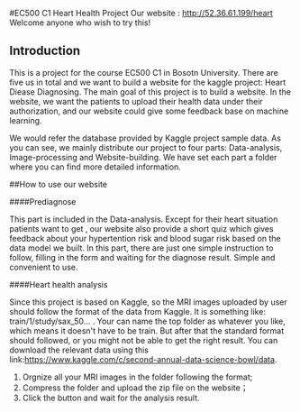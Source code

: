 #EC500 C1 Heart Health Project
Our website : http://52.36.61.199/heart
Welcome anyone who wish to try this!
## Introduction

This is a project for the course EC500 C1 in Bosotn University.
There are five us in total and we want to build a website for the kaggle project: Heart Diease Diagnosing.
The main goal of this project is to build a website. In the website, we want the patients to upload their health data under their authorization, and our website could give some feedback base on machine learning.

We would refer the database provided by Kaggle project sample data.
As you can see, we mainly distribute our project to four parts: Data-analysis, Image-processing and Website-building. We have set each part a folder where you can find more detailed information. 


##How to use our website

####Prediagnose

 This part is included in the Data-analysis. Except for their heart situation patients want to get , our website also provide a short quiz which gives feedback about your hypertention risk and blood sugar risk based on the data model we built. 
 In this part, there are just one simple instruction to follow, filling in the form and waiting for the diagnose result. Simple and convenient to use. 

####Heart health analysis

 Since this project is based on Kaggle, so the MRI images uploaded by user should follow the format of the data from Kaggle. It is something like: train/1/study/sax_50... . Your can name the top folder as whatever you like, which means it doesn't have to be train. But after that the standard format should followed, or you might not be able to get the right result. You can download the relevant data using this link:https://www.kaggle.com/c/second-annual-data-science-bowl/data.
 1. Orgnize all your MRI images in the folder following the format;
 2. Compress the folder and upload the zip file on the website；
 3. Click the button and wait for the analysis result.

